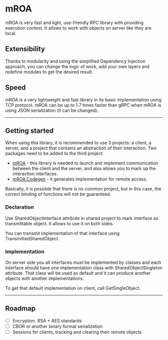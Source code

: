 # mROA

mROA is very fast and light, use-friendly RPC library with providing execution context. It allows to work with objects 
on server like they are local.

## Extensibility

Thanks to modularity and using the simplified Dependency Injection approach, you can change the logic of work, add your 
own layers and redefine modules to get the desired result.

## Speed

mROA is a very lightweight and fast library in its basic implementation using TCP protocol. mROA can be up to 1.7 times 
faster than gRPC when mROA is using JSON serialization (it can be changed).

---

## Getting started

When using this library, it is recommended to use 3 projects: a client, a server, and a project that contains an 
abstraction of their interaction. Two packages need to be added to the third project:

* [mROA](https://www.nuget.org/packages/mROA/) - this library is needed to launch and implement communication between 
the client and the server, and also allows you to mark up the interaction interfaces.
* [mROA.Codegen](https://www.nuget.org/packages/mROA.Codegen/) - it generates implementation for remote access.

Basically, it is possible that there is no common project, but in this case, the correct binding of functions will not be guaranteed.

### Declaration 

Use SharedObjectInterface attribute in shared project to mark interface as transmittable object. It allows to use it on both sides.

You can transmit implementation of that interface using TransmittedSharedObject.

### Implementation

On server side you all interfaces must be implemented by classes and each interface should have one implementation class
with SharedObjectSingleton attribute. That class will be used as default and it can produce another objects with another
implementations.

To get that default implementation on client, call GetSingleObject.

---

## Roadmap

* [ ] Encryption. RSA + AES standards
* [ ] CBOR or another binary format serialization
* [ ] Sessions for clients, tracking and clearing their remote objects